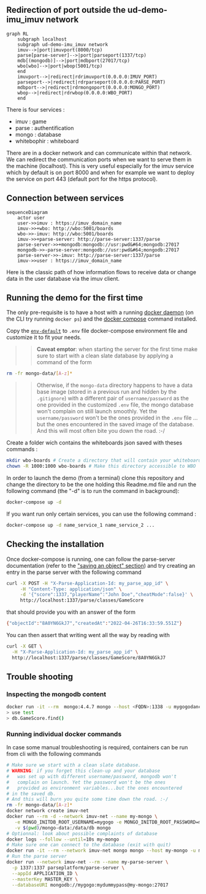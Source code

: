 ## Redirection of port outside the ud-demo-imu_imuv network

```mermaid
graph RL
    subgraph localhost
    subgraph ud-demo-imu_imuv network
    imuv-->|port|imuvport(8000/tcp)
    parse[parse-server]-->|port|parseport(1337/tcp)
    mdb[(mongodb)]-->|port|mdbport(27017/tcp)
    wbo[wbo]-->|port|wbop(5001/tcp)
    end
    imuvport-->|redirect|rdrimuvport(0.0.0.0:IMUV_PORT)
    parseport-->|redirect|rdrparseport(0.0.0.0:PARSE_PORT)
    mdbport-->|redirect|rdrmongoport(0.0.0.0:MONGO_PORT)
    wbop-->|redirect|rdrwbop(0.0.0.0:WBO_PORT)
    end
```

There is four services :

- imuv : game
- parse : authentification
- mongo : database
- whitebophir : whiteboard

There are in a docker network and can communicate within that network.
We can redirect the communication ports when we want to serve them in the machine (localhost). This is very useful especially for the imuv service which by default is on port 8000 and when for example we want to deploy the service on port 443 (default port for the https protocol).

## Connection between services

```mermaid
sequenceDiagram
    actor user
    user->>imuv : https://imuv_domain_name
    imuv->>+wbo: http://wbo:5001/boards
    wbo->>-imuv: http://wbo:5001/boards
    imuv->>+parse-server: http://parse-server:1337/parse
    parse-server->>+mongodb:mongodb://usr:pwd&#64;mongodb:27017
    mongodb->>-parse-server:mongodb://usr:pwd&#64;mongodb:27017
    parse-server->>-imuv: http://parse-server:1337/parse
    imuv->>user : https://imuv_domain_name
```

Here is the classic path of how information flows to receive data or change data in the user database via the imuv client.

## Running the demo for the first time

The only pre-requisite is to have a host with a running
[docker daemon](https://docs.docker.com/)
(on the CLI try running `docker ps`) and the
[docker compose](https://docs.docker.com/compose/)
command installed.

Copy the [`env-default`](env-default) to `.env` file docker-compose environment
file and customize it to fit your needs.

> > **Caveat emptor**:
> > when starting the server for the first time make sure to
> > start with a clean slate database by applying a command of the form

```bash
rm -fr mongo-data/[A-z]*
```

> > Otherwise, if the `mongo-data` directory happens to have a data base image
> > (stored in a previous run and hidden by the `.gitignore`) with a different
> > pair of `username/password` as the one provided in the customized `.env` file,
> > the mongo database won't complain on still launch smoothly.
> > Yet the `username/password` won't be the ones provided in the `.env` file
> > ... but the ones encountered in the saved image of the database.
> > And this will most often bite you down the road. :-/

Create a folder wich contains the whiteboards json saved with theses commands :

```bash
mkdir wbo-boards # Create a directory that will contain your whiteboards
chown -R 1000:1000 wbo-boards # Make this directory accessible to WBO
```

In order to launch the demo (from a terminal) clone this repository and
change the directory to be the one holding this Readme.md file and run the
following command (the "-d" is to run the command in background):

```bash
docker-compose up -d
```

If you want run only certain services, you can use the following command :

```bash
docker-compose up -d name_service_1 name_service_2 ...
```

## Checking the installation

Once docker-compose is running, one can follow the parse-server documentation
(refer to the
["saving an object" section](https://hub.docker.com/r/parseplatform/parse-server/#saving-an-object))
and try creating an entry in the parse server with the following command

```bash
curl -X POST -H "X-Parse-Application-Id: my_parse_app_id" \
     -H "Content-Type: application/json" \
     -d '{"score":1337,"playerName":"John Doe","cheatMode":false}' \
     http://localhost:1337/parse/classes/GameScore
```

that should provide you with an answer of the form

```bash
{"objectId":"8A0YN6GkJ7","createdAt":"2022-04-26T16:33:59.551Z"}
```

You can then assert that writing went all the way by reading with

```bash
curl -X GET \
  -H "X-Parse-Application-Id: my_parse_app_id" \
  http://localhost:1337/parse/classes/GameScore/8A0YN6GkJ7
```

## Trouble shooting

### Inspecting the mongodb content

```bash
docker run -it --rm  mongo:4.4.7 mongo --host <FQDN>:1338 -u mygogodancer -p mygogodummypass
> use test
> db.GameScore.find()
```

### Running individual docker commands

In case some manual troubleshooting is required, containers can be
run from cli with the following commands

```bash
# Make sure we start with a clean slate database.
# WARNING: if you forget this clean-up and your database
#   was set up with different username/password, mongodb won't
#   complain on launch. Yet the password won't be the ones
#   provided as environment variables...but the ones encountered
# in the saved db.
# And this will burn you quite some time down the road. :-/
rm -fr mongo-data/[A-z]*
docker network create imuv-net
docker run --rm -d --network imuv-net --name my-mongo \
   -e MONGO_INITDB_ROOT_USERNAME=mygogo -e MONGO_INITDB_ROOT_PASSWORD=mydummypass \
   -v $(pwd)/mongo-data:/data/db mongo
# Optionnal: look about possible complaints of database
docker logs --follow --until=10s my-mongo
# Make sure one can connect to the database (exit with quit)
docker run -it --rm --network imuv-net mongo mongo --host my-mongo -u mygogo -p mydummypass
# Run the parse server
docker run --network imuv-net --rm --name my-parse-server \
  -p 1337:1337 parseplatform/parse-server \
  --appId APPLICATION_ID \
  --masterKey MASTER_KEY \
  --databaseURI mongodb://mygogo:mydummypass@my-mongo:27017
```
